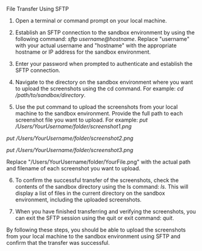 File Transfer Using SFTP

1. Open a terminal or command prompt on your local machine.

2. Establish an SFTP connection to the sandbox environment by using the following command: *sftp username@hostname*. Replace "username" with your actual username and "hostname" with the appropriate hostname or IP address for the sandbox environment.

3. Enter your password when prompted to authenticate and establish the SFTP connection.

4. Navigate to the directory on the sandbox environment where you want to upload the screenshots using the cd command. For example: *cd /path/to/sandbox/directory*.
5. Use the put command to upload the screenshots from your local machine to the sandbox environment. Provide the full path to each screenshot file you want to upload. For example:
*put /Users/YourUsername/folder/screenshot1.png*

*put /Users/YourUsername/folder/screenshot2.png*

*put /Users/YourUsername/folder/screenshot3.png*

Replace "/Users/YourUsername/folder/YourFile.png" with the actual path and filename of each screenshot you want to upload.

6. To confirm the successful transfer of the screenshots, check the contents of the sandbox directory using the ls command: *ls*. This will display a list of files in the current directory on the sandbox environment, including the uploaded screenshots.

7. When you have finished transferring and verifying the screenshots, you can exit the SFTP session using the quit or exit command: *quit*.

By following these steps, you should be able to upload the screenshots from your local machine to the sandbox environment using SFTP and confirm that the transfer was successful.
